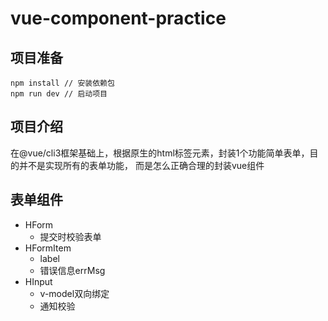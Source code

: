 # vue-component-practice

## 项目准备
```
npm install // 安装依赖包
npm run dev // 启动项目
```

## 项目介绍
在@vue/cli3框架基础上，根据原生的html标签元素，封装1个功能简单表单，目的并不是实现所有的表单功能，
而是怎么正确合理的封装vue组件

## 表单组件
+ HForm
  - 提交时校验表单
+ HFormItem
  - label
  - 错误信息errMsg
+ HInput
  - v-model双向绑定
  - 通知校验